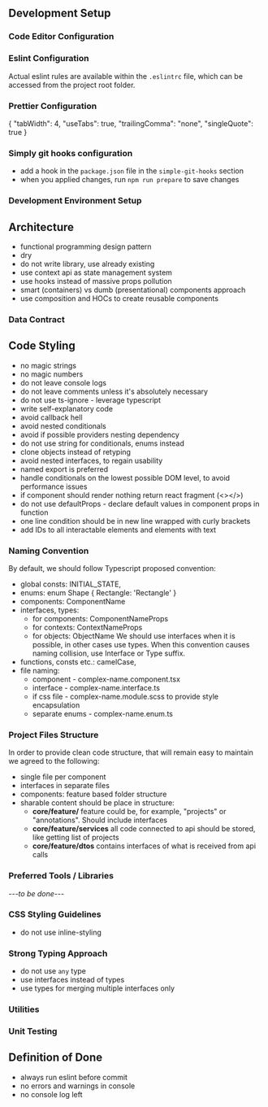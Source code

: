 ## Development Setup
### Code Editor Configuration
### Eslint Configuration
Actual eslint rules are available within the `.eslintrc` file, which can be accessed from the project root folder.
### Prettier Configuration
{
 "tabWidth": 4,
 "useTabs": true,
 "trailingComma": "none",
 "singleQuote": true
}
### Simply git hooks configuration
- add a hook in the `package.json` file in the `simple-git-hooks` section
- when you applied changes, run `npm run prepare` to save changes
### Development Environment Setup
## Architecture
- functional programming design pattern
- dry
- do not write library, use already existing
- use context api as state management system
- use hooks instead of massive props pollution
- smart (containers) vs dumb (presentational) components approach
- use composition and HOCs to create reusable components
### Data Contract
## Code Styling
- no magic strings
- no magic numbers
- do not leave console logs
- do not leave comments unless it's absolutely necessary
- do not use ts-ignore - leverage typescript
- write self-explanatory code
- avoid callback hell
- avoid nested conditionals
- avoid if possible providers nesting dependency
- do not use string for conditionals, enums instead
- clone objects instead of retyping
- avoid nested interfaces, to regain usability
- named export is preferred
- handle conditionals on the lowest possible DOM level, to avoid performance issues
- if component should render nothing return react fragment (<></>) 
- do not use defaultProps - declare default values in component props in function
- one line condition should be in new line wrapped with curly brackets
- add IDs to all interactable elements and elements with text
### Naming Convention
By default, we should follow Typescript proposed convention:
- global consts: INITIAL_STATE,
- enums: enum Shape { Rectangle: 'Rectangle' }
- components: ComponentName
- interfaces, types:
  - for components: ComponentNameProps
  - for contexts: ContextNameProps
  - for objects: ObjectName
  We should use interfaces when it is possible, in other cases use types.
  When this convention causes naming collision, use Interface or Type suffix.
- functions, consts etc.: camelCase,
- file naming:
    - component - complex-name.component.tsx
    - interface - complex-name.interface.ts
    - if css file - complex-name.module.scss to provide style encapsulation
    - separate enums - complex-name.enum.ts
### Project Files Structure
In order to provide clean code structure, that will remain easy to maintain we agreed to the following:
- single file per component
- interfaces in separate files
- components: feature based folder structure
- sharable content should be place in structure:
    - **core/feature/** feature could be, for example, "projects" or "annotations". Should include interfaces
    - **core/feature/services** all code connected to api should be stored, like getting list of projects
    - **core/feature/dtos** contains interfaces of what is received from api calls
### Preferred Tools / Libraries
*---to be done---*
### CSS Styling Guidelines
- do not use inline-styling
### Strong Typing Approach
- do not use `any` type
- use interfaces instead of types
- use types for merging multiple interfaces only
### Utilities

### Unit Testing
## Definition of Done
- always run eslint before commit
- no errors and warnings in console
- no console log left
